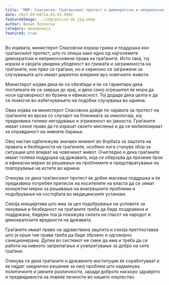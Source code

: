 ```yaml
---
title: 'МВР: Спасовски: Граѓанскиот протест е демократско и неприкосновено право на граѓаните, ја разбирам грижата на граѓаните, наше е да гарантираме постапката да заврши до крај - 04 СЕПТЕМВРИ 2023'
date: 2023-09-04T14:43:43.999Z
featuredImage: ../img/police-mk.jpg.webp
author: Филип Поповски
category: македонија
featured: true
---
```

Во изјавата, министерот Спасовски изрази грижа и поддршка кон граѓанскиот протест, што го опиша како едно од најголемите демократски и неприкосновени права на граѓаните. Исто така, тој изрази и својата увидена убеденост во грижата и загриженоста на граѓаните, кои прво се граѓани, но и сериозно се загрижени за случувањата што имаат директно влијание врз човечките животи.

Министерот изјави дека ќе се обезбеди и ќе се гарантира дека постапката ќе се заврши до крај, и дека секој огрешител ќе мора да носи одговорност во брзина и ефикасност. Тој додаде дека целта е да се помогне во избегнувањето на подобни случувања во иднина.

Оваа изјава на министерот Спасовски дойде по најавата за протест на граѓаните во врска со случајот на Клиниката за онкологија, кој предизвика големо негодување и згриженост во јавноста. Граѓаните имаат секое право да го изразат своето мислење и да се мобилизираат за оправданост на нивните барања.

Овој настан одбележува значаен момент во борбата за заштита на правата и безбедноста на граѓаните, особено кога станува збор за ситуации што влијаат на човечкиот живот. Очигледно е дека граѓаните имаат голема поддршка од државата, која се обврзува да преземе брзи и ефикасни мерки за решавање на проблемите и предотвратување на повторување на истите во иднина.

Очекува се дека граѓанскиот протест ќе добие масовна поддршка и ќе предизвика потребен притисок на носителите на власта да се земат конкретни мерки за решавање на внатрешните проблеми и подобрување на состојбата во медицинските установи.

Секоја иницијатива што има за цел подобрување на условите за лекување и безбедност на граѓаните треба да биде поздравена и поддржана, бидејќи тоа ја покажува силата на гласот на народот и демократските вредности на државата.

Граѓаните имаат право на здравствена заштита и секоја претпоставка што ја крше тие права треба да биде збрзано и одговорно санкционирана. Дупки во системот не смее да има и треба да се работи на нивното запрепаѓање и унапреѓување за добро на сите граѓани.

Очекува се дека граѓаните и државните институции ќе соработуваат и ќе најдат заедничко решение за овој проблем што надминува политичките и јавните различности, заради доброто наскоро здравјето и предвидивоста на повеќе личности во нашето општество.
